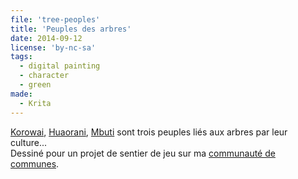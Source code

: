 ```yaml
---
file: 'tree-peoples'
title: 'Peuples des arbres'
date: 2014-09-12
license: 'by-nc-sa'
tags:
  - digital painting
  - character
  - green
made:
  - Krita
---
```


[Korowai](http://fr.wikipedia.org/wiki/Korowai), [Huaorani](http://fr.wikipedia.org/wiki/Huaorani), [Mbuti](http://fr.wikipedia.org/wiki/Mbuti_%28peuple%29) sont trois peuples liés aux arbres par leur culture...  
Dessiné pour un projet de sentier de jeu sur ma [communauté de communes](http://ccbd.fr/accueil.html).
